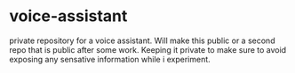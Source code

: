 # voice-assistant
private repository for a voice assistant.  Will make this public or a second repo that is public after some work.  Keeping it private to make sure to avoid exposing any sensative information while i experiment. 
